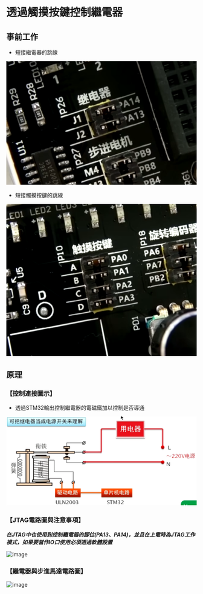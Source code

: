 # 透過觸摸按鍵控制繼電器

## 事前工作

* 短接繼電器的跳線


![image](https://github.com/hamster-allen/STM32_Learn/blob/master/DAY_0206/relay_button_picture/%E7%B9%BC%E9%9B%BB%E5%99%A8%E8%B7%B3%E7%B7%9A.png)

* 短接觸摸按鍵的跳線
  
![image](https://github.com/hamster-allen/STM32_Learn/blob/master/DAY_0206/relay_button_picture/%E8%A7%B8%E6%91%B8%E6%8C%89%E9%8D%B5%E8%B7%B3%E7%B7%9A.png)

## 原理

### 【控制連接圖示】

* 透過STM32輸出控制繼電器的電磁鐵加以控制是否導通

![image](https://github.com/hamster-allen/STM32_Learn/blob/master/DAY_0206/relay_button_picture/%E6%8E%A7%E5%88%B6%E9%80%A3%E6%8E%A5%E5%9C%96%E7%A4%BA.png)

### 【JTAG電路圖與注意事項】

***在JTAG中也使用到控制繼電器的腳位(PA13、PA14)，並且在上電時為JTAG工作模式，如果要當作IO口使用必須透過軟體設置***

![image]()

### 【繼電器與步進馬達電路圖】

![image]()





























